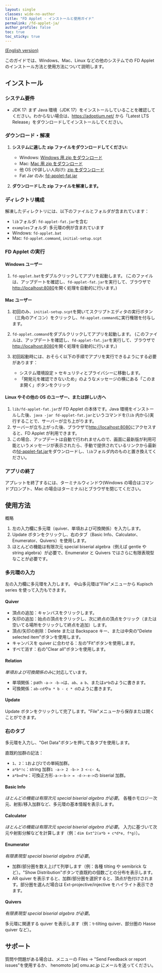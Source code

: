 ```yaml
---
layout: single
classes: wide-no-author
title: "FD Applet - インストールと使用ガイド"
permalink: /fd-applet-ja/
author_profile: false
toc: true
toc_sticky: true
---
```


[(English version)](/fd-applet/)

このガイドでは、Windows、Mac、Linux などの他のシステムでの FD Applet のインストール方法と使用方法について説明します。

## インストール

### システム要件

- JDK 17: まず Java 環境（JDK 17）をインストールしていることを確認してください。わからない場合は、<https://adoptium.net/> から「Latest LTS Release」をダウンロードしてインストールしてください。

### ダウンロード・解凍

1. **システムに適した zip ファイルをダウンロードしてください:**

   - Windows: [Windows 用 zip をダウンロード](/files/fd-applet-win.zip)
   - Mac: [Mac 用 zip をダウンロード](/files/fd-applet-mac.zip)
   - 他 OS (や詳しい人向け): [zip をダウンロード](/files/fd-applet-others.zip)
   - Fat Jar のみ: [fd-applet-fat.jar](/files/fd-applet-fat.jar)

2. **ダウンロードした zip ファイルを解凍します。**

### ディレクトリ構成

解凍したディレクトリには、以下のファイルとフォルダが含まれています：

- `lib`フォルダ: `fd-applet-fat.jar`を含む
- `examples`フォルダ: 多元環の例が含まれています
- Windows: `fd-applet.bat`
- Mac: `fd-applet.command`, `initial-setup.scpt`

### FD Applet の実行

#### Windows ユーザー

1. `fd-applet.bat`をダブルクリックしてアプリを起動します。
   (このファイルは、アップデートを確認し、`fd-applet-fat.jar`を実行して、ブラウザで<http://localhost:8080>を開く処理を自動的に行います。)

#### Mac ユーザー

1. 初回のみ、`initial-setup.scpt`を開いてスクリプトエディタの実行ボタン（三角のアイコン）をクリックし、`fd-applet.command`に実行権限を付与します。
2. `fd-applet.command`をダブルクリックしてアプリを起動します。
   (このファイルは、アップデートを確認し、`fd-applet-fat.jar`を実行して、ブラウザで<http://localhost:8080>を開く処理を自動的に行います。)

3. 初回起動時には、おそらく以下の手順でアプリを実行できるようにする必要があります：
   - システム環境設定 > セキュリティとプライバシーに移動します。
   - 「開発元を確認できないため」のようなメッセージの横にある「このまま開く」ボタンをクリック

#### Linux やその他の OS のユーザー、または詳しい方へ

1. `lib/fd-applet-fat.jar`が FD Applet の本体です。Java 環境をインストールした後、`java -jar fd-applet-fat.jar`というコマンドを(`lib` 内から)実行することで、サーバーが立ち上がります。
2. サーバーが立ち上がった後、ブラウザで<http://localhost:8080>にアクセスすると、FD Applet が利用できます。
3. この場合、アップデートは自動で行われませんので、画面に最新版が利用可能というメッセージが表示されたら、手動で提供されているリンクから最新の[fd-applet-fat.jar](/files/fd-applet-fat.jar)をダウンロードし、`lib`フォルダ内のものと置き換えてください。

### アプリの終了

アプレットを終了するには、ターミナルウィンドウ(Windows の場合はコマンドプロンプト、Mac の場合はターミナル)とブラウザを閉じてください。

## 使用方法

概略

1. 左の入力欄に多元環（quiver、単項および可換関係）を入力します。
2. Update ボタンをクリックし、右のタブ（Basic Info、Calculator、Enumerator、Quivers）を使用します。
3. ほとんどの機能は有限次元 special biserial algebra（例えば gentle や string algebra）が必要で、Enumerator と Quivers ではさらに有限表現型なことが必要です。

### 多元環の入力

左の入力欄に多元環を入力します。
中山多元環は"File"メニューから Kupisch series を使って入力もできます。

#### Quiver

- 頂点の追加：キャンバスをクリックします。
- 矢印の追加：始点の頂点をクリックし、次に終点の頂点をクリック（または空いてる場所をクリックして終点を追加）します。
- 頂点/矢印の削除：Delete または Backspace キー、または中央の"Delete selected item"ボタンを使用します。
- キャンバスを quiver に合わせる：左の"Fit"ボタンを使用します。
- すべて消す：右の"Clear all"ボタンを使用します。

#### Relation

*単項および可換関係のみ*に対応しています。

- 単項関係：path `-a-> -b->`は、`ab`、`a b`、または`a*b`のように書きます。
- 可換関係：`ab-cd`や`a * b - c * d`のように書きます。

#### Update

Update ボタンをクリックして完了します。"File"メニューから保存または開くことができます。

### 右のタブ

多元環を入力し、"Get Data"ボタンを押して各タブを使用します。

直既約加群の記法：

- `1`、`2`：`1`および`2`での単純加群。
- `a*b*!c`：string 加群`1 -a-> 2 -b-> 3 <-c- 4`。
- `a*b=d*e`：可換正方形`-a->-b-> = -d->-e->`の biserial 加群。

#### Basic Info

_ほとんどの機能は有限次元 special biserial algebra が必要_。
各種ホモロジー次元、射影/移入加群など、多元環の基本情報を表示します。

#### Calculator

_ほとんどの機能は有限次元 special biserial algebra が必要_。
入力に基づいて次元や射影分解などを計算します（例：`dim Ext^2(a*b + c*d*e, f*g)`）。

#### Enumerator

_有限表現型 special biserial algebra が必要_。

- 加群/部分圏を数え上げて列挙します（例：各種 tilting や semibrick など）。"Show Distribution"ボタンで直既約の個数ごとの分布を表示します。
- AR quiver を表示すると、加群/部分圏を選択すると、頂点が色付けされます。部分圏を選んだ場合は Ext-projective/injective をハイライト表示できます。

#### Quivers

_有限表現型 special biserial algebra が必要_。

多元環に関連する quiver を表示します（例：τ-tilting quiver、部分圏の Hasse quiver など）。

## サポート

質問や問題がある場合は、メニューの Files → "Send Feedback or report issues"を使用するか、
henomoto [at] omu.ac.jp にメールを送ってください。
